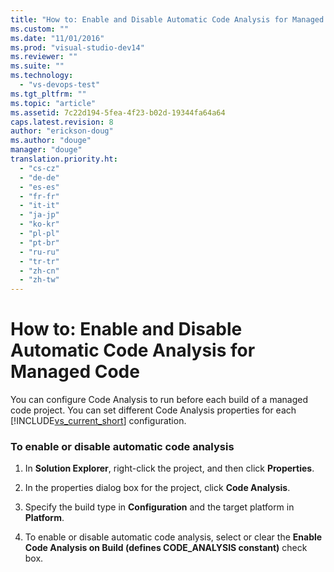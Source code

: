 ```yaml
---
title: "How to: Enable and Disable Automatic Code Analysis for Managed Code | Microsoft Docs"
ms.custom: ""
ms.date: "11/01/2016"
ms.prod: "visual-studio-dev14"
ms.reviewer: ""
ms.suite: ""
ms.technology: 
  - "vs-devops-test"
ms.tgt_pltfrm: ""
ms.topic: "article"
ms.assetid: 7c22d194-5fea-4f23-b02d-19344fa64a64
caps.latest.revision: 8
author: "erickson-doug"
ms.author: "douge"
manager: "douge"
translation.priority.ht: 
  - "cs-cz"
  - "de-de"
  - "es-es"
  - "fr-fr"
  - "it-it"
  - "ja-jp"
  - "ko-kr"
  - "pl-pl"
  - "pt-br"
  - "ru-ru"
  - "tr-tr"
  - "zh-cn"
  - "zh-tw"
---
```

# How to: Enable and Disable Automatic Code Analysis for Managed Code
You can configure Code Analysis to run before each build of a managed code project. You can set different Code Analysis properties for each [!INCLUDE[vs_current_short](../code-quality/includes/vs_current_short_md.md)] configuration.  
  
### To enable or disable automatic code analysis  
  
1.  In **Solution Explorer**, right-click the project, and then click **Properties**.  
  
2.  In the properties dialog box for the project, click **Code Analysis**.  
  
3.  Specify the build type in **Configuration** and the target platform in **Platform**.  
  
4.  To enable or disable automatic code analysis, select or clear the **Enable Code Analysis on Build (defines CODE_ANALYSIS constant)** check box.